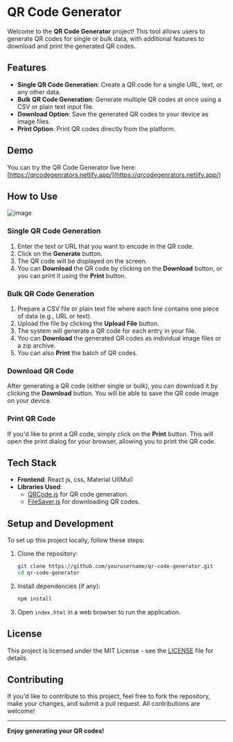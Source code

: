 # QR Code Generator

Welcome to the **QR Code Generator** project! This tool allows users to generate QR codes for single or bulk data, with additional features to download and print the generated QR codes.

## Features

- **Single QR Code Generation**: Create a QR code for a single URL, text, or any other data.
- **Bulk QR Code Generation**: Generate multiple QR codes at once using a CSV or plain text input file.
- **Download Option**: Save the generated QR codes to your device as image files.
- **Print Option**: Print QR codes directly from the platform.
  
## Demo

You can try the QR Code Generator live here:  
[https://qrcodegenrators.netlify.app/](https://qrcodegenrators.netlify.app/)

## How to Use
![image](https://github.com/user-attachments/assets/70a902c9-a4d6-4846-9f8c-52dd32be3cb0)

### Single QR Code Generation
1. Enter the text or URL that you want to encode in the QR code.
2. Click on the **Generate** button.
3. The QR code will be displayed on the screen.
4. You can **Download** the QR code by clicking on the **Download** button, or you can print it using the **Print** button.

### Bulk QR Code Generation
1. Prepare a CSV file or plain text file where each line contains one piece of data (e.g., URL or text).
2. Upload the file by clicking the **Upload File** button.
3. The system will generate a QR code for each entry in your file.
4. You can **Download** the generated QR codes as individual image files or a zip archive.
5. You can also **Print** the batch of QR codes.

### Download QR Code
After generating a QR code (either single or bulk), you can download it by clicking the **Download** button. You will be able to save the QR code image on your device.

### Print QR Code
If you'd like to print a QR code, simply click on the **Print** button. This will open the print dialog for your browser, allowing you to print the QR code.

## Tech Stack

- **Frontend**: React js, css, Material UI(Mui)
- **Libraries Used**:
  - [QRCode.js](https://github.com/davidshimjs/qrcodejs) for QR code generation.
  - [FileSaver.js](https://github.com/eligrey/FileSaver.js/) for downloading QR codes.

## Setup and Development

To set up this project locally, follow these steps:

1. Clone the repository:
    ```bash
    git clone https://github.com/yourusername/qr-code-generator.git
    cd qr-code-generator
    ```

2. Install dependencies (if any):
    ```bash
    npm install
    ```

3. Open `index.html` in a web browser to run the application.

## License

This project is licensed under the MIT License - see the [LICENSE](LICENSE) file for details.

## Contributing

If you'd like to contribute to this project, feel free to fork the repository, make your changes, and submit a pull request. All contributions are welcome!

---

**Enjoy generating your QR codes!**
